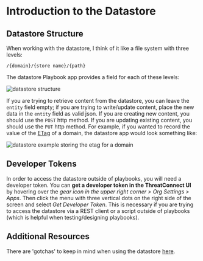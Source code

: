 # Introduction to the Datastore

## Datastore Structure

When working with the datastore, I think of it like a file system with three levels:

`/{domain}/{store name}/{path}`

The datastore Playbook app provides a field for each of these levels:

![datastore structure](_images/datastore_app.png)

If you are trying to retrieve content from the datastore, you can leave the `entity` field empty; if you are trying to write/update content, place the new data in the `entity` field as valid json. If you are creating new content, you should use the `POST` http method. If you are updating existing content, you should use the `PUT` http method. For example, if you wanted to record the value of the [ETag](https://en.wikipedia.org/wiki/HTTP_ETag) of a domain, the datastore app would look something like:

![datastore example storing the etag for a domain](_images/example_datastore.png)

## Developer Tokens

In order to access the datastore outside of playbooks, you will need a developer token. You can **get a developer token in the ThreatConnect UI** by hovering over the *gear icon in the upper right corner > Org Settings > Apps*. Then click the menu with three vertical dots on the right side of the screen and select *Get Developer Token*. This is necessary if you are trying to access the datastore via a REST client or a script outside of playbooks (which is helpful when testing/designing playbooks).

## Additional Resources

There are 'gotchas' to keep in mind when using the datastore [here](https://pb-constructs.hightower.space/playbooks/gotchas#datastore-gotchas).
